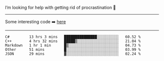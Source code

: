 I’m looking for help with getting rid of procrastination 🤔

-----

Some interesting code :arrow_right: [here](https://github.com/zhen8838/playground)

-----

<!--START_SECTION:waka-->
```text
C#         13 hrs 3 mins   ███████████████░░░░░░░░░░   60.52 % 
C++        4 hrs 32 mins   █████▒░░░░░░░░░░░░░░░░░░░   21.04 % 
Markdown   1 hr 1 min      █▒░░░░░░░░░░░░░░░░░░░░░░░   04.73 % 
Other      51 mins         █░░░░░░░░░░░░░░░░░░░░░░░░   03.99 % 
JSON       29 mins         ▓░░░░░░░░░░░░░░░░░░░░░░░░   02.24 % 
```
<!--END_SECTION:waka-->

<!--
**zhen8838/zhen8838** is a ✨ _special_ ✨ repository because its `README.md` (this file) appears on your GitHub profile.

Here are some ideas to get you started:

- 🔭 I’m currently working on ...
- 🌱 I’m currently learning ...
- 👯 I’m looking to collaborate on ...
 ...
- 💬 Ask me about ...
- 📫 How to reach me: ...
- 😄 Pronouns: ...
- ⚡ Fun fact: ...
-->

